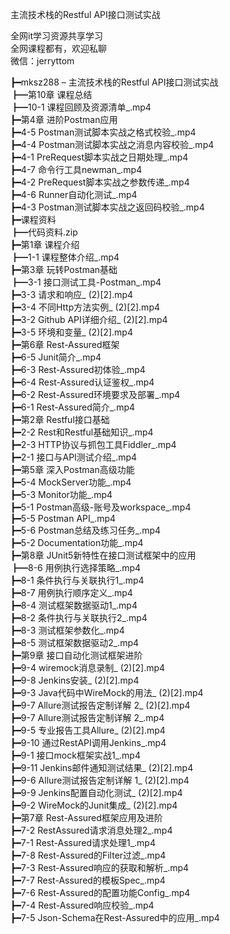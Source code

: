 主流技术栈的Restful API接口测试实战

全网it学习资源共享学习<br>全网课程都有，欢迎私聊<br>微信：jerryttom<br>

┣━mksz288 – 主流技术栈的Restful API接口测试实战<br> ┣━第10章 课程总结<br> ┣━10-1 课程回顾及资源清单_.mp4<br> ┣━第4章 进阶Postman应用<br> ┣━4-5 Postman测试脚本实战之格式校验_.mp4<br> ┣━4-4 Postman测试脚本实战之消息内容校验_.mp4<br> ┣━4-1 PreRequest脚本实战之日期处理_.mp4<br> ┣━4-7 命令行工具newman_.mp4<br> ┣━4-2 PreRequest脚本实战之参数传递_.mp4<br> ┣━4-6 Runner自动化测试_.mp4<br> ┣━4-3 Postman测试脚本实战之返回码校验_.mp4<br> ┣━课程资料<br> ┣━代码资料.zip<br> ┣━第1章 课程介绍<br> ┣━1-1 课程整体介绍_.mp4<br> ┣━第3章 玩转Postman基础<br> ┣━3-1 接口测试工具-Postman_.mp4<br> ┣━3-3 请求和响应_ (2)[2].mp4<br> ┣━3-4 不同Http方法实例_ (2)[2].mp4<br> ┣━3-2 Github API详细介绍_ (2)[2].mp4<br> ┣━3-5 环境和变量_ (2)[2].mp4<br> ┣━第6章 Rest-Assured框架<br> ┣━6-5 Junit简介_.mp4<br> ┣━6-3 Rest-Assured初体验_.mp4<br> ┣━6-4 Rest-Assured认证鉴权_.mp4<br> ┣━6-2 Rest-Assured环境要求及部署_.mp4<br> ┣━6-1 Rest-Assured简介_.mp4<br> ┣━第2章 Restful接口基础<br> ┣━2-2 Rest和Restful基础知识_.mp4<br> ┣━2-3 HTTP协议与抓包工具Fiddler_.mp4<br> ┣━2-1 接口与API测试介绍_.mp4<br> ┣━第5章 深入Postman高级功能<br> ┣━5-4 MockServer功能_.mp4<br> ┣━5-3 Monitor功能_.mp4<br> ┣━5-1 Postman高级-账号及workspace_.mp4<br> ┣━5-5 Postman API_.mp4<br> ┣━5-6 Postman总结及练习任务_.mp4<br> ┣━5-2 Documentation功能_.mp4<br> ┣━第8章 JUnit5新特性在接口测试框架中的应用<br> ┣━8-6 用例执行选择策略_.mp4<br> ┣━8-1 条件执行与关联执行1_.mp4<br> ┣━8-7 用例执行顺序定义_.mp4<br> ┣━8-4 测试框架数据驱动1_.mp4<br> ┣━8-2 条件执行与关联执行2_.mp4<br> ┣━8-3 测试框架参数化_.mp4<br> ┣━8-5 测试框架数据驱动2_.mp4<br> ┣━第9章 接口自动化测试框架进阶<br> ┣━9-4 wiremock消息录制_ (2)[2].mp4<br> ┣━9-8 Jenkins安装_ (2)[2].mp4<br> ┣━9-3 Java代码中WireMock的用法_ (2)[2].mp4<br> ┣━9-7 Allure测试报告定制详解 2_ (2)[2].mp4<br> ┣━9-7 Allure测试报告定制详解 2_.mp4<br> ┣━9-5 专业报告工具Allure_ (2)[2].mp4<br> ┣━9-10 通过RestAPI调用Jenkins_.mp4<br> ┣━9-1 接口mock框架实战1_.mp4<br> ┣━9-11 Jenkins邮件通知测试结果_ (2)[2].mp4<br> ┣━9-6 Allure测试报告定制详解 1_ (2)[2].mp4<br> ┣━9-9 Jenkins配置自动化测试_ (2)[2].mp4<br> ┣━9-2 WireMock的Junit集成_ (2)[2].mp4<br> ┣━第7章 Rest-Assured框架应用及进阶<br> ┣━7-2 RestAssured请求消息处理2_.mp4<br> ┣━7-1 Rest-Assured请求处理1_.mp4<br> ┣━7-8 Rest-Assured的Filter过滤_.mp4<br> ┣━7-3 Rest-Assured响应的获取和解析_.mp4<br> ┣━7-7 Rest-Assured的模板Spec_.mp4<br> ┣━7-6 Rest-Assured的配置功能Config_.mp4<br> ┣━7-4 Rest-Assured响应校验_.mp4<br> ┣━7-5 Json-Schema在Rest-Assured中的应用_.mp4